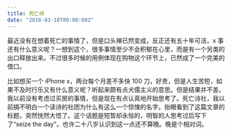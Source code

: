 ```yaml
---
title: 死亡续
date: "2018-03-18T00:00:00Z"
---
```


最近没有在想着死亡的事情了，但是口头禅已然变成，反正还有五十年可活，x 事还有什么意义呢？一想到这个，很多事情至少不会积郁在心里，而是有一个另类的出口释放出来。不过很多时候的用例体现在购物这个环节上，已然成了一个完美的借口。

比如想买一个 iPhone x，两台每个月差不多快 100 刀，好贵，但是人生苦短，如果不及时行乐又有什么意义呢？听起来颇有点犬儒主义的意思。但是结果并不差。我以前没有考虑过买房的事情，但是现在有点认真地开始思考了。死亡诗社，我以前搞不明白一个读诗的社团为什么有这么一个惊悚的名字。抬眼看到了这篇文章的标题，突然恍然大悟了。这个话题是短暂却永恒的，明智的人思考过后写下了“seize the day”。也许二十八岁认识到这一点还不算晚。晚是个相对词。
